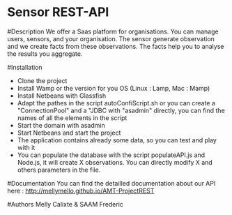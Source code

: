 Sensor REST-API
===============

#Description
We offer a Saas platform for organisations. You can manage users, sensors, and your organisation.
The sensor generate observation and we create facts from these observations. The facts help you to analyse the results you aggregate.

#Installation
  * Clone the project
  * Install Wamp or the version for you OS (Linux : Lamp, Mac : Mamp)
  * Install Netbeans with Glassfish
  * Adapt the pathes in the script autoConfiScript.sh or you can create a "ConnectionPool" and a "JDBC with "asadmin" directly, you can find the names of all the elements in the script
  * Start the domain with asadmin
  * Start Netbeans and start the project
  * The application contains already some data, so you can test and play with it
  * You can populate the database with the script populateAPI.js and Node.js, it will create X observations. You can directly modify X and others parameters in the file.

#Documentation
You can find the detailled documentation about our API here : http://mellymello.github.io/AMT-ProjectREST

#Authors
Melly Calixte & SAAM Frederic
